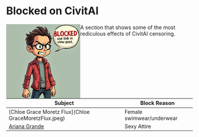 # Blocked on CivitAI

<img align="left" width="200" src="ComfyUI_6.png">

 A section that shows some of the most rediculous effects of CivitAI censoring.

| Subject | Block Reason |
| ------- | ------------ |
| [Chloe Grace Moretz Flux](Chloe GraceMoretzFlux.jpeg) | Female swimwear/underwear |
| [Ariana Grande](arianagrande.jpeg) | Sexy Attire|

